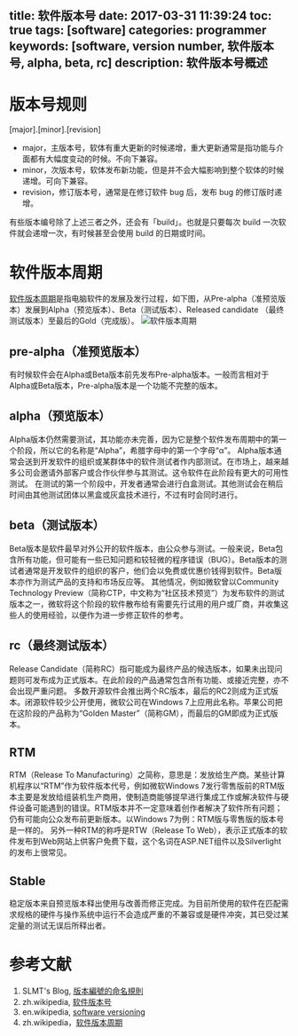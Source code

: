 title: 软件版本号
date: 2017-03-31 11:39:24
toc: true
tags: [software]
categories: programmer
keywords: [software, version number, 软件版本号, alpha, beta, rc]
description: 软件版本号概述
---

# 版本号规则

[major].[minor].[revision]

* major，主版本号，软体有重大更新的时候递增，重大更新通常是指功能与介面都有大幅度变动的时候。不向下兼容。
* minor，次版本号，软体发布新功能，但是并不会大幅影响到整个软体的时候递增。可向下兼容。
* revision，修订版本号，通常是在修订软件 bug 后，发布 bug 的修订版时递增。

有些版本编号除了上述三者之外，还会有「build」。也就是只要每次 build 一次软件就会递增一次，有时候甚至会使用 build 的日期或时间。

# 软件版本周期
[软件版本周期](https://zh.wikipedia.org/wiki/%E8%BB%9F%E4%BB%B6%E7%89%88%E6%9C%AC%E8%99%9F)是指电脑软件的发展及发行过程，如下图，从Pre-alpha（准预览版本）发展到Alpha（预览版本）、Beta（测试版本）、Released candidate （最终测试版本）至最后的Gold（完成版）。
![软件版本周期](https://upload.wikimedia.org/wikipedia/commons/thumb/0/07/Software_dev2.svg/363px-Software_dev2.svg.png)

## pre-alpha（准预览版本）
有时候软件会在Alpha或Beta版本前先发布Pre-alpha版本。一般而言相对于Alpha或Beta版本，Pre-alpha版本是一个功能不完整的版本。

## alpha（预览版本）
Alpha版本仍然需要测试，其功能亦未完善，因为它是整个软件发布周期中的第一个阶段，所以它的名称是“Alpha”，希腊字母中的第一个字母“α”。
Alpha版本通常会送到开发软件的组织或某群体中的软件测试者作内部测试。在市场上，越来越多公司会邀请外部客户或合作伙伴参与其测试。这令软件在此阶段有更大的可用性测试。
在测试的第一个阶段中，开发者通常会进行白盒测试。其他测试会在稍后时间由其他测试团体以黑盒或灰盒技术进行，不过有时会同时进行。

## beta（测试版本）
Beta版本是软件最早对外公开的软件版本，由公众参与测试。一般来说，Beta包含所有功能，但可能有一些已知问题和较轻微的程序错误（BUG）。Beta版本的测试者通常是开发软件的组织的客户，他们会以免费或优惠价钱得到软件。Beta版本亦作为测试产品的支持和市场反应等。
其他情况，例如微软曾以Community Technology Preview（简称CTP，中文称为“社区技术预览”）为发布软件的测试版本之一，微软将这个阶段的软件散布给有需要先行试用的用户或厂商，并收集这些人的使用经验，以便作为进一步修正软件的参考。

## rc（最终测试版本）
Release Candidate（简称RC）指可能成为最终产品的候选版本，如果未出现问题则可发布成为正式版本。在此阶段的产品通常包含所有功能、或接近完整，亦不会出现严重问题。
多数开源软件会推出两个RC版本，最后的RC2则成为正式版本。闭源软件较少公开使用，微软公司在Windows 7上应用此名称。苹果公司把在这阶段的产品称为“Golden Master”（简称GM），而最后的GM即成为正式版本。

## RTM
RTM（Release To Manufacturing）之简称，意思是：发放给生产商。某些计算机程序以“RTM”作为软件版本代号，例如微软Windows 7发行零售版前的RTM版本主要是发放给组装机生产商用，使制造商能够提早进行集成工作或解决软件与硬件设备可能遇到的错误。RTM版本并不一定意味着创作者解决了软件所有问题；仍有可能向公众发布前更新版本。以Windows 7为例：RTM版与零售版的版本号是一样的。
另外一种RTM的称呼是RTW（Release To Web），表示正式版本的软件发布到Web网站上供客户免费下载，这个名词在ASP.NET组件以及Silverlight的发布上很常见。

## Stable
稳定版本来自预览版本释出使用与改善而修正完成。为目前所使用的软件在匹配需求规格的硬件与操作系统中运行不会造成严重的不兼容或是硬件冲突，其已受过某定量的测试无误后所释出者。

# 参考文献
1. SLMT's Blog, [版本編號的命名規則](http://www.slmt.tw/2015/07/20/version-number-naming-convention/)
2. zh.wikipedia, [软件版本号](https://zh.wikipedia.org/wiki/%E8%BB%9F%E4%BB%B6%E7%89%88%E6%9C%AC%E8%99%9F)
3. en.wikipedia, [software versioning](https://en.wikipedia.org/wiki/Software_versioning)
4. zh.wikipedia，[软件版本周期](https://zh.wikipedia.org/wiki/%E8%BB%9F%E4%BB%B6%E7%89%88%E6%9C%AC%E9%80%B1%E6%9C%9F)
